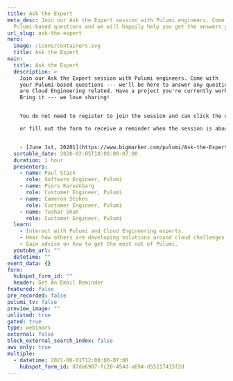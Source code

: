 ```yaml
---
title: Ask the Expert
meta_desc: Join our Ask the Expert session with Pulumi engineers. Come with your
  Pulumi-based questions and we will happily help you get the answers you need.
url_slug: ask-the-expert
hero:
  image: /icons/containers.svg
  title: Ask the Expert
main:
  title: Ask the Expert
  description: >
    Join our Ask the Expert session with Pulumi engineers. Come with
    your Pulumi-based questions --- we'll be here to answer any questions that
    are Cloud Engineering related. Have a project you're currently working on?
    Bring it --- we love sharing!


    You do not need to register to join the session and can click the on one of the below links below to join the session when it starts

    or fill out the form to receive a reminder when the session is about to start.


    - [June 1st, 20201](https://www.bigmarker.com/pulumi/Ask-the-Expert-NA-2d5aaafd338c837601bd8f42)
  sortable_date: 2020-02-05T10:00:00-07:00
  duration: 1 hour
  presenters:
    - name: Paul Stack
      role: Software Engineer, Pulumi
    - name: Piers Karsenbarg
      role: Customer Engineer, Pulumi
    - name: Cameron Stokes
      role: Customer Engineer, Pulumi
    - name: Tushar Shah
      role: Customer Engineer, Pulumi
  learn:
    - Interact with Pulumi and Cloud Engineering experts.
    - Hear how others are developing solutions around cloud challenges.
    - Gain advice on how to get the most out of Pulumi.
  youtube_url: ""
  datetime: ""
event_data: {}
form:
  hubspot_form_id: ""
  header: Get An Email Reminder
featured: false
pre_recorded: false
pulumi_tv: false
preview_image: ""
unlisted: true
gated: true
type: webinars
external: false
block_external_search_index: false
aws_only: true
multiple:
  - datetime: 2021-06-01T12:00:00-07:00
    hubspot_form_id: 87da6907-fc20-454d-a694-d55117415f2d
---
```

